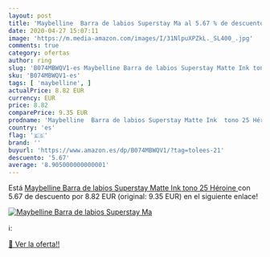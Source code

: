 ```yaml
---
layout: post
title: 'Maybelline  Barra de labios Superstay Ma al 5.67 % de descuento'
date: 2020-04-27 15:07:11
image: 'https://m.media-amazon.com/images/I/31NlpuXPZkL._SL400_.jpg'
comments: true
category: ofertas
author: ring
slug: 'B074MBWQV1-es Maybelline Barra de labios Superstay Matte Ink tono 25...'
sku: 'B074MBWQV1-es'
tags: [ 'maybelline', ]
actualPrice: 8.82 EUR
currency: EUR
price: 8.82
comparePrice: 9.35 EUR
prodname: 'Maybelline  Barra de labios Superstay Matte Ink  tono 25 Héroine '
country: 'es'
flag: '🇪🇸'
brand: ''
buyurl: 'https://www.amazon.es/dp/B074MBWQV1/?tag=tolees-21'
descuento: '5.67'
average: '8.905000000000001'
---
```


Está [Maybelline  Barra de labios Superstay Matte Ink  tono 25 Héroine ](https://www.amazon.es/dp/B074MBWQV1/?tag=tolees-21) con 5.67 de descuento por 8.82 EUR (original: 9.35 EUR) en el siguiente enlace!

[![Maybelline  Barra de labios Superstay Ma](https://m.media-amazon.com/images/I/31NlpuXPZkL._SL400_.jpg)](https://www.amazon.es/dp/B074MBWQV1/?tag=tolees-21)

ℹ️:


[🛒 Ver la oferta!!](https://www.amazon.es/dp/B074MBWQV1/?tag=tolees-21)
